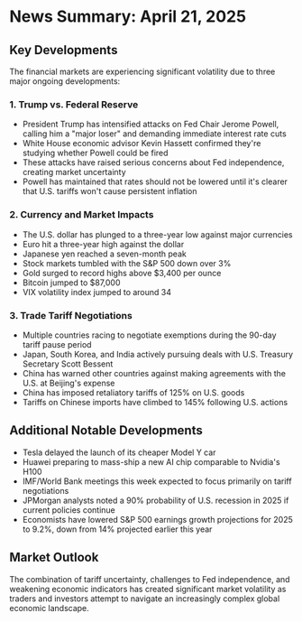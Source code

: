# News Summary: April 21, 2025

## Key Developments

The financial markets are experiencing significant volatility due to three major ongoing developments:

### 1. Trump vs. Federal Reserve
- President Trump has intensified attacks on Fed Chair Jerome Powell, calling him a "major loser" and demanding immediate interest rate cuts
- White House economic advisor Kevin Hassett confirmed they're studying whether Powell could be fired
- These attacks have raised serious concerns about Fed independence, creating market uncertainty
- Powell has maintained that rates should not be lowered until it's clearer that U.S. tariffs won't cause persistent inflation

### 2. Currency and Market Impacts
- The U.S. dollar has plunged to a three-year low against major currencies
- Euro hit a three-year high against the dollar
- Japanese yen reached a seven-month peak
- Stock markets tumbled with the S&P 500 down over 3%
- Gold surged to record highs above $3,400 per ounce
- Bitcoin jumped to $87,000
- VIX volatility index jumped to around 34

### 3. Trade Tariff Negotiations
- Multiple countries racing to negotiate exemptions during the 90-day tariff pause period
- Japan, South Korea, and India actively pursuing deals with U.S. Treasury Secretary Scott Bessent
- China has warned other countries against making agreements with the U.S. at Beijing's expense
- China has imposed retaliatory tariffs of 125% on U.S. goods
- Tariffs on Chinese imports have climbed to 145% following U.S. actions

## Additional Notable Developments
- Tesla delayed the launch of its cheaper Model Y car
- Huawei preparing to mass-ship a new AI chip comparable to Nvidia's H100
- IMF/World Bank meetings this week expected to focus primarily on tariff negotiations
- JPMorgan analysts noted a 90% probability of U.S. recession in 2025 if current policies continue
- Economists have lowered S&P 500 earnings growth projections for 2025 to 9.2%, down from 14% projected earlier this year

## Market Outlook
The combination of tariff uncertainty, challenges to Fed independence, and weakening economic indicators has created significant market volatility as traders and investors attempt to navigate an increasingly complex global economic landscape.
